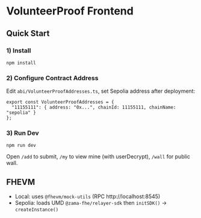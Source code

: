 # VolunteerProof Frontend

## Quick Start

### 1) Install

```
npm install
```

### 2) Configure Contract Address

Edit `abi/VolunteerProofAddresses.ts`, set Sepolia address after deployment:

```
export const VolunteerProofAddresses = {
  "11155111": { address: "0x...", chainId: 11155111, chainName: "sepolia" }
};
```

### 3) Run Dev

```
npm run dev
```

Open `/add` to submit, `/my` to view mine (with userDecrypt), `/wall` for public wall.

## FHEVM

- Local: uses `@fhevm/mock-utils` (RPC http://localhost:8545)
- Sepolia: loads UMD `@zama-fhe/relayer-sdk` then `initSDK()` → `createInstance()`




